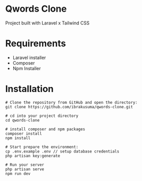 # Qwords Clone
Project built with Laravel x Tailwind CSS

# Requirements
- Laravel installer
- Composer
- Npm Installer

# Installation
````
# Clone the repository from GitHub and open the directory:
git clone https://github.com/ibrakusuma/qwords-clone.git

# cd into your project directory
cd qwords-clone

# install composer and npm packages
composer install
npm install

# Start prepare the environment:
cp .env.example .env // setup database credentials
php artisan key:generate

# Run your server
php artisan serve
npm run dev
````

